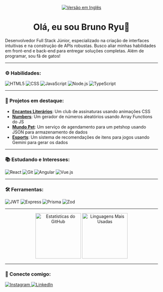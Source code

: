 <p align="center">
  <a href="https://github.com/BRyuTakahashi/BRyuTakahashi/blob/main/README-en.md">
    <img src="https://img.shields.io/badge/English-1572B6?style=for-the-badge&logo=i18next&logoColor=white" alt="Versão em Inglês">
  </a>
</p>

<div align="center">
  <h1>Olá, eu sou Bruno Ryu👋</h1>
</div>

Desenvolvedor Full Stack Júnior, especializado na criação de interfaces intuitivas e na construção de APIs robustas. Busco aliar minhas habilidades em front-end e back-end para entregar soluções completas. Além de programar, sou fã de gatos!


---

### ⚙️ Habilidades:
<p align="left">
  <img src="https://img.shields.io/badge/HTML5-E34F26?style=for-the-badge&logo=html5&logoColor=white" alt="HTML5">
  <img src="https://img.shields.io/badge/CSS-1572B6?style=for-the-badge&logo=css&logoColor=white" alt="CSS">
  <img src="https://img.shields.io/badge/JS ES6+-F7DF1E?style=for-the-badge&logo=javascript&logoColor=black" alt="JavaScript">
  <img src="https://img.shields.io/badge/NODE.JS-587B38?style=for-the-badge&logo=node.js&logoColor=white" alt="Node.js">
  <img src="https://img.shields.io/badge/Typescript-377CC8?style=for-the-badge&logo=typescript&logoColor=white" alt="TypeScript">
</p>


---

### 🚀 Projetos em destaque:

- **[Encantos Literários](https://github.com/BRyuTakahashi/encanto-literarios)**: Um club de assinaturas usando animações CSS
- **[Numbers](https://github.com/BRyuTakahashi/numbers)**: Um gerador de números aleatórios usando Array Functions do JS
- **[Mundo Pet](https://github.com/BRyuTakahashi/mundo-pet)**: Um serviço de agendamento para um petshop usando JSON para armazenamento de dados
- **[Esports](https://github.com/BRyuTakahashi/nlw)**: Um sistema de recomendações de itens para jogos usando Gemini para gerar os dados

---

### 📚 Estudando e Interesses:

<p align="left">
  <img src="https://img.shields.io/badge/React-61DAFB?style=for-the-badge&logo=react&logoColor=black" alt="React">
  <img src="https://img.shields.io/badge/GITHUB-E44C30?style=for-the-badge&logo=git&logoColor=white" alt="Git">
  <img src="https://img.shields.io/badge/Angular-DE002D?style=for-the-badge&logo=angular&logoColor=black" alt="Angular">
  <img src="https://img.shields.io/badge/vue.js-42B884?style=for-the-badge&logo=vue.js&logoColor=35496e" alt="Vue.js">
</p>

---

### 🛠️ Ferramentas:


<p align="left">
  <img src="https://img.shields.io/badge/JWT-000000?style=for-the-badge&logo=JSON%20web%20tokens&logoColor=white" alt="JWT">
  <img src="https://img.shields.io/badge/express-FFFFFF?style=for-the-badge&logo=express&logoColor=grey" alt="Express">
  <img src="https://img.shields.io/badge/prisma-123A50?style=for-the-badge&logo=prisma&logoColor=black" alt="Prisma">
  <img src="https://img.shields.io/badge/zod-295593?style=for-the-badge&logo=zod&logoColor=white" alt="Zod">
</p>

---


<div align="center">
  <img height="150em" src="https://github-readme-stats.vercel.app/api?username=BRyuTakahashi&show_icons=true&theme=dracula&title_color=0AFEFF&include_all_commits=true&count_private=true" alt="Estatísticas do GitHub"/>
  <img height="150em" src="https://github-readme-stats.vercel.app/api/top-langs/?username=BRyuTakahashi&layout=compact&langs_count=7&theme=dracula&title_color=0AFEFF" alt="Linguagens Mais Usadas"/>
</div>

---

### 🤝 Conecte comigo:

  <a href="https://www.instagram.com/bruno_ryu0805/" target="_blank">
    <img src="https://img.shields.io/badge/-Instagram-%23E4405F?style=for-the-badge&logo=instagram&logoColor=white" alt="Instagram">
  </a>
  <a href="https://www.linkedin.com/in/bruno-takahashi-97b0b01b8/" target="_blank">
    <img src="https://img.shields.io/badge/LinkedIn-0077B5?style=for-the-badge&logo=linkedin&logoColor=white" alt="LinkedIn">
  </a>

